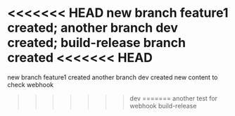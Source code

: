 <<<<<<< HEAD
new branch feature1 created;
another branch dev created;
build-release branch created
<<<<<<< HEAD
=======
new branch feature1 created
another branch dev created
new content to check webhook
>>>>>>> dev
=======
another test for webhook
>>>>>>> build-release
